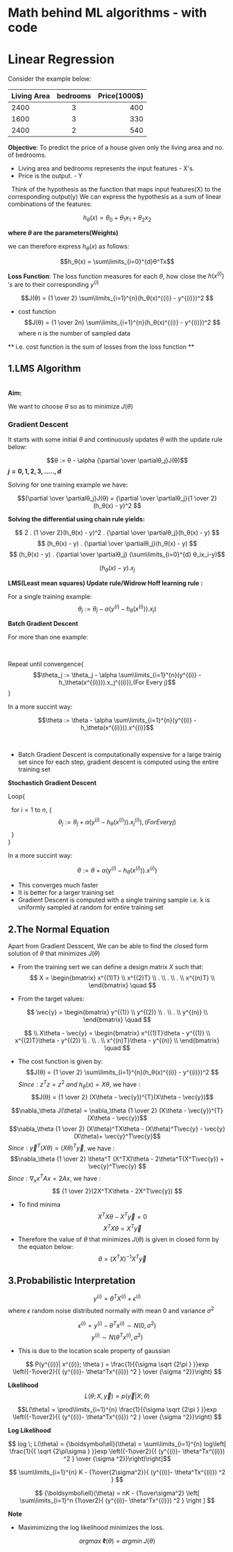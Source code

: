 # Math behind ML algorithms - with code

# Linear Regression

Consider the example below:

| Living Area   | bedrooms      | Price(1000$) |
| ------------- |:-------------:| -----:       |
| 2400          | 3             |  400         |
| 1600          | 3             |  330         |
| 2400          | 2             |  540

**Objective**: To predict the price of a house given only the living area and no. of bedrooms.  
- Living area and bedrooms represents the input features - X's.  
- Price is the output. - Y

&nbsp;
Think of the hypothesis as the function that maps input features(X) to the corresponding output(y)
We can express the hypothesis as a sum of linear combinations of the features:

$$h_θ (x)=θ_0+θ_1 x_1+θ_2 x_2$$
    
**where $θ$ are the parameters(Weights)**
&nbsp;  

we can therefore express $h_θ(x)$ as follows:

$$h_θ(x) = \sum\limits_{i=0}^{d}θ^Tx$$
                    
**Loss Function**:
The loss function measures for each $θ$, how close the $h(x^{(i)})'s$ are to their corresponding $y^{(i)}$

$$J(θ) = {1 \over 2} \sum\limits_{i=1}^{n}(h_θ(x)^{(i)} - y^{(i)})^2 $$

- cost function
$$J(θ) = {1 \over 2n} \sum\limits_{i=1}^{n}(h_θ(x)^{(i)} - y^{(i)})^2 $$
where n is the number of sampled data  

** i.e. cost function is the sum of losses from the loss function **

## 1.LMS Algorithm
&nbsp;  
**Aim:**

We want to choose $θ$ so as to minimize $J(θ)$ 


### Gradient Descent

It starts with some initial $θ$ and continuously updates $θ$ with the update rule below:

$$θ := θ - \alpha {\partial \over \partialθ_j}J(θ)$$
**$j = 0,1,2,3,.....,d$**

Solving for one training example we have:

$${\partial \over \partialθ_j}J(θ) = {\partial \over \partialθ_j}{1 \over 2}(h_θ(x) - y)^2 $$

**Solving the differential using chain rule yields:**

$$        2 . {1 \over 2}(h_θ(x) - y)^2 . {\partial \over \partialθ_j}(h_θ(x) - y) $$
$$       (h_θ(x) - y) . {\partial \over \partialθ_j}(h_θ(x) - y) $$
$$       (h_θ(x) - y) . {\partial \over \partialθ_j} (\sum\limits_{i=0}^{d} θ_ix_i-y)$$

$$ (h_\theta(x) - y). x_j$$


**LMS(Least mean squares) Update rule/Widrow Hoff learning rule :**

For a single training example:
$$\theta_j := \theta_j - \alpha (y^{(i)} - h_\theta(x^{(i)})).x_j)$$


**Batch Gradient Descent**

For more than one example:

&nbsp;  

Repeat until convergence{$$\theta_j := \theta_j - \alpha \sum\limits_{i=1}^{n}(y^{(i)} - h_\theta(x^{(i)})).x_j^{(i)}),(For Every j)$$}


In a more succint way:

$$\theta := \theta - \alpha \sum\limits_{i=1}^{n}(y^{(i)} - h_\theta(x^{(i)})).x^{(i)}$$

&nbsp;

- Batch Gradient Descent is computationally expensive for a large trainig set since for each step, gradient descent is computed using the entire training set

**Stochastich Gradient Descent**

Loop{  

&nbsp; for $i = 1$ to $n$,&nbsp;{ $$\theta_j := \theta_j + \alpha (y^{(i)} - h_\theta(x^{(i)})).x_j^{(i)}), (For Every j)$$ 
&nbsp;  }  
}

In a more succint way:


$$\theta := \theta + \alpha (y^{(i)} - h_\theta(x^{(i)})).x^{(i)})$$

- This converges much faster
- It is better for a larger training set
- Gradient Descent is computed with a single training sample i.e. k is uniformly sampled at random for entire training set


## 2.The Normal Equation

Apart from Gradient Desscent, We can be able to find the closed form solution of $\theta$ that minimizes $J(\theta)$  
- From the training sert we can define a design matrix $X$ such that:
$$ X =
	\begin{bmatrix} 
	x^{(1)T} \\
	x^{(2)T} \\
       .     \\
       .     \\
       .     \\
    x^{(n)T} \\
	\end{bmatrix}
	\quad
	$$

- From the target values:

$$ \vec{y} = 
	\begin{bmatrix} 
	y^{(1)} \\
	y^{(2)} \\
    .       \\
    .       \\
	y^{(n)} \\
	\end{bmatrix}
	\quad
	$$
    
  
  
$$ 
\\
X\theta - \vec{y} = 
	\begin{bmatrix} 
	x^{(1)T}\theta - y^{(1)} \\
	x^{(2)T}\theta - y^{(2)} \\
    .       \\
    .       \\
	x^{(n)T}\theta - y^{(n)} \\
	\end{bmatrix}
	\quad
	$$
    
- The cost function is given by:  
$$J(θ) = {1 \over 2} \sum\limits_{i=1}^{n}(h_θ(x)^{(i)} - y^{(i)})^2 $$
$Since:  z^{T}z = z^2$  $and$ $h_θ(x) = X\theta$, we have :
$$J(θ) = {1 \over 2} (X\theta - \vec{y})^{T}(X\theta - \vec{y})$$
 
$$\nabla_\theta J(\theta) = \nabla_\theta {1 \over 2} (X\theta - \vec{y})^{T}(X\theta - \vec{y})$$
$$\nabla_\theta {1 \over 2} (X\theta)^TX\theta - (X\theta)^T\vec{y} - \vec{y}(X\theta)+ \vec{y}^T\vec{y}$$
$Since: \vec{y}^T(X\theta) = (X\theta)^T\vec{y}$, we have :
$$\nabla_\theta {1 \over 2} \theta^T (X^TX)\theta - 2\theta^T(X^T\vec{y}) + \vec{y}^T\vec{y} $$
$Since: \nabla_xx^TAx = 2Ax$, we have :
$$ {1 \over 2}(2X^TX\theta - 2X^T\vec{y}) $$

- To find minima
$$X^TX\theta - X^T\vec{y} = 0$$
$$X^TX\theta = X^T\vec{y}$$  
- Therefore the value of $\theta$ that minimizes $J(\theta)$ is given in closed form by the equaton below:
$$\theta = (X^TX)^{-1}X^T\vec{y}$$


## 3.Probabilistic Interpretation

$$y^{(i)} = \theta^TX^{(i)} + \epsilon^{(i)}$$
where $\epsilon$ random noise distributed normally with mean $0$ and variance $\sigma^{2}$


$$ \epsilon^{(i)} = y^{(i)} - \theta^Tx^{(i)} \sim N(0, \sigma^{2})$$ 
$$y^{(i)} \sim N(\theta^Tx^{(i)}, \sigma^{2})$$ 
- This is due to the location scale property of gaussian

$$ P(y^{(i)}| x^{(i)}; \theta ) = \frac{1}{{\sigma \sqrt {2\pi } }}exp \left({-1\over2}{{ (y^{(i)}- \theta^Tx^{(i)}) ^2 } \over {\sigma ^2}}\right) $$


**Likelihood**
$$L(\theta;X,\vec{y}) = p(\vec{y}|X; \theta)$$

$$L(\theta) =  \prod\limits_{i=1}^{n} \frac{1}{{\sigma \sqrt {2\pi } }}exp \left({-1\over2}{{ (y^{(i)}- \theta^Tx^{(i)}) ^2 } \over {\sigma ^2}}\right) $$

**Log Likelihood**

$$ log \;  L(\theta) = {\boldsymbol\ell}(\theta) = \sum\limits_{i=1}^{n} log\left[ \frac{1}{{ \sqrt {2\pi\sigma } }}exp \left({-1\over2}{{ (y^{(i)}- \theta^Tx^{(i)}) ^2 } \over {\sigma ^2}}\right)\right]$$

$$ \sum\limits_{i=1}^{n}  K - {1\over{2\sigma^2}}{ (y^{(i)}- \theta^Tx^{(i)}) ^2 }  $$

$$ {\boldsymbol\ell}(\theta) = nK - {1\over\sigma^2} \left[ \sum\limits_{i=1}^n {1\over2}{ (y^{(i)}- \theta^Tx^{(i)}) ^2 } \right ] $$

**Note**
- Maximimizing the log likelihood minimizes the loss.

$$argmax\; {\boldsymbol\ell}(\theta) = argmin\; J(\theta) $$
